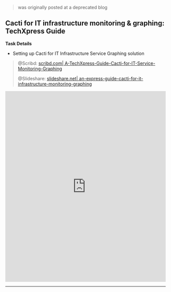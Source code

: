 
> was originally posted at a deprecated blog

## Cacti for IT infrastructure monitoring & graphing: TechXpress Guide

**Task Details**
* Setting up Cacti for IT Infrastructure Service Graphing solution

> @Scribd: [scribd.com| A-TechXpress-Guide-Cacti-for-IT-Service-Monitoring-Graphing](http://www.scribd.com/doc/54585795/A-TechXpress-Guide-Cacti-for-IT-Service-Monitoring-Graphing?in_collection)
>
> @Slideshare: [slideshare.net| an-express-guide-cacti-for-it-infrastructure-monitoring-graphing](http://www.slideshare.net/AbhishekKr/an-express-guide-cacti-for-it-infrastructure-monitoring-graphing)

<iframe class="scribd_iframe_embed" data-aspect-ratio="0.772727272727273" data-auto-height="true" frameborder="0" height="600" id="doc_65810" scrolling="no" src="http://www.scribd.com/embeds/54585795/content?start_page=1&amp;view_mode=list&amp;access_key=key-2sae7goppjksa4wgosq" width="100%">
</iframe>

---
